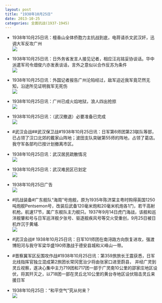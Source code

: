 ```yaml
---
layout: post
title: "1938年10月25日"
date: 2013-10-25
categories: 全面抗战(1937-1945)
---
```


<meta name="referrer" content="no-referrer" />

- 1938年10月25日讯：檀香山全体侨胞力主抗战到底，电蒋请杀文武汉奸，迅调大军反攻广州 <br/><img src="https://ww1.sinaimg.cn/large/aca367d8jw1e9xs6hd4uoj20ag0ffq52.jpg" />

- 1938年10月25日讯：日外务省发言人接见记者，相应汪兆铭妥协谈话。华中派遣军司令畑俊六亦发表谈话，言外之意似以合作反苏为条件 <br/><img src="https://ww3.sinaimg.cn/large/aca367d8jw1e9xqg04cxsj20cs14oq9k.jpg" />

- 1938年10月25日讯：外国记者报告广州沦陷经过，敌军迫近我军竟茫然无知，沿途所见证明我军无死伤 <br/><img src="https://ww1.sinaimg.cn/large/aca367d8jw1e9xoplj2u6j20cs0kjgrs.jpg" />

- 1938年10月25日讯：广州已成火焰地狱，浪人四出抢掠 <br/><img src="https://ww2.sinaimg.cn/large/aca367d8jw1e9xl8plwuuj20h30gf0wm.jpg" />

- 1938年10月25日讯：（武汉撤退）必要准备已完成 <br/><img src="https://ww2.sinaimg.cn/large/aca367d8jw1e9xhrw3fpqj20cb0kugq0.jpg" />

- #武汉会战##武汉保卫战#1938年10月25日讯：日军第6师团第23联队等部，已占领了汉口北郊的戴家山阵地；波田支队突破第55师的阵地，占领了葛店。我守军各部均已按计划撤离市区。 

- 1938年10月25日讯：武汉居民疏散情况 <br/><img src="https://ww1.sinaimg.cn/large/aca367d8jw1e9xckkdbwdj208x0kv41r.jpg" />

- 1938年10月25日讯：武汉难民区已划定 <br/><img src="https://ww1.sinaimg.cn/large/aca367d8jw1e9xau6d6yuj208a0kv778.jpg" />

- 1938年10月25日广告 <br/><img src="https://ww4.sinaimg.cn/large/aca367d8jw1e9x93qic6rj20ch0j7mza.jpg" />

- #抗战装备#广东舰队“海周”号炮舰，原为1935年陈济棠主粤时购得英国1250吨炮舰Pentsemon号，改装后武备120毫米炮和20毫米机炮各1门，若干高射机枪。航速17节，属广东舰队主力舰只。1937年9月14日虎门海战，该舰和巡洋舰肇和号与日军巡洋舰夕张号、驱逐舰疾风号等交火受重创，9月25日被日机炸沉于黄埔. <br/><img src="https://ww4.sinaimg.cn/large/aca367d8jw1e9x72urxucj20b609w0t1.jpg" />

- #武汉会战# 1938年10月25日讯：日军101师团在南浔路方向恢复进攻，强渡博阳河与我守军梁华盛190师激战于德安县城和义峰山一带。 

- #晋察冀军区反围攻作战#1938年10月25日讯：第359旅旅长王震获悉，日军北线指挥官独立混成第2旅团长常冈宽治少将由张家口进至蔚县， 并经广灵到灵丘视察，遂决心集中主力719团和717团一部于广灵南10公里的邵家庄地区设伏，将其歼灭之，以718团一部在灵丘北10公里的黄台寺地区设伏阻击灵丘来援日军 

- 1938年10月25日：“和平空气”究从何来？ <br/><img src="https://ww1.sinaimg.cn/large/aca367d8jw1e9x25zh3uvj20cs0o9wle.jpg" />

